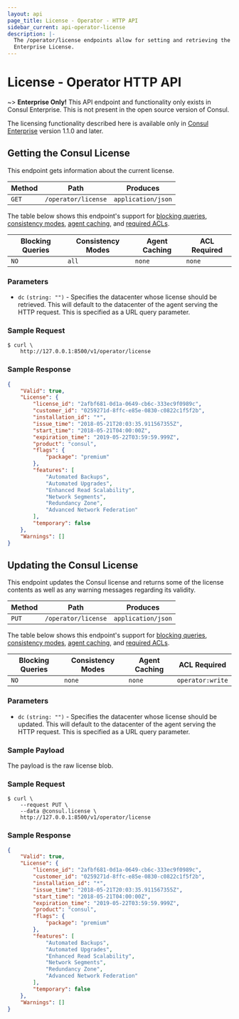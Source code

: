 ```yaml
---
layout: api
page_title: License - Operator - HTTP API
sidebar_current: api-operator-license
description: |-
  The /operator/license endpoints allow for setting and retrieving the Consul
  Enterprise License.
---
```


# License - Operator HTTP API

~> **Enterprise Only!** This API endpoint and functionality only exists in
Consul Enterprise. This is not present in the open source version of Consul.

The licensing functionality described here is available only in
[Consul Enterprise](https://www.hashicorp.com/products/consul/) version 1.1.0 and later.

## Getting the Consul License

This endpoint gets information about the current license.

| Method | Path                         | Produces                   |
| ------ | ---------------------------- | -------------------------- |
| `GET` | `/operator/license`           | `application/json`         |

The table below shows this endpoint's support for
[blocking queries](/api/index.html#blocking-queries),
[consistency modes](/api/index.html#consistency-modes),
[agent caching](/api/index.html#agent-caching), and
[required ACLs](/api/index.html#acls).

| Blocking Queries | Consistency Modes | Agent Caching | ACL Required     |
| ---------------- | ----------------- | ------------- | ---------------- |
| `NO`             | `all`             | `none`        | `none`           |

### Parameters

- `dc` `(string: "")` - Specifies the datacenter whose license should be retrieved.
  This will default to the datacenter of the agent serving the HTTP request.
  This is specified as a URL query parameter.

### Sample Request

```text
$ curl \
    http://127.0.0.1:8500/v1/operator/license
```

### Sample Response

```json
{
    "Valid": true,
    "License": {
        "license_id": "2afbf681-0d1a-0649-cb6c-333ec9f0989c",
        "customer_id": "0259271d-8ffc-e85e-0830-c0822c1f5f2b",
        "installation_id": "*",
        "issue_time": "2018-05-21T20:03:35.911567355Z",
        "start_time": "2018-05-21T04:00:00Z",
        "expiration_time": "2019-05-22T03:59:59.999Z",
        "product": "consul",
        "flags": {
            "package": "premium"
        },
        "features": [
            "Automated Backups",
            "Automated Upgrades",
            "Enhanced Read Scalability",
            "Network Segments",
            "Redundancy Zone",
            "Advanced Network Federation"
        ],
        "temporary": false
    },
    "Warnings": []
}
```

## Updating the Consul License

This endpoint updates the Consul license and returns some of the
license contents as well as any warning messages regarding its validity.

| Method | Path                         | Produces                   |
| ------ | ---------------------------- | -------------------------- |
| `PUT` | `/operator/license`           | `application/json`         |

The table below shows this endpoint's support for
[blocking queries](/api/index.html#blocking-queries),
[consistency modes](/api/index.html#consistency-modes),
[agent caching](/api/index.html#agent-caching), and
[required ACLs](/api/index.html#acls).

| Blocking Queries | Consistency Modes | Agent Caching | ACL Required     |
| ---------------- | ----------------- | ------------- | ---------------- |
| `NO`             | `none`            | `none`        | `operator:write` |

### Parameters

- `dc` `(string: "")` - Specifies the datacenter whose license should be updated.
  This will default to the datacenter of the agent serving the HTTP request.
  This is specified as a URL query parameter.

### Sample Payload

The payload is the raw license blob.

### Sample Request

```text
$ curl \
    --request PUT \
    --data @consul.license \
    http://127.0.0.1:8500/v1/operator/license
```

### Sample Response

```json
{
    "Valid": true,
    "License": {
        "license_id": "2afbf681-0d1a-0649-cb6c-333ec9f0989c",
        "customer_id": "0259271d-8ffc-e85e-0830-c0822c1f5f2b",
        "installation_id": "*",
        "issue_time": "2018-05-21T20:03:35.911567355Z",
        "start_time": "2018-05-21T04:00:00Z",
        "expiration_time": "2019-05-22T03:59:59.999Z",
        "product": "consul",
        "flags": {
            "package": "premium"
        },
        "features": [
            "Automated Backups",
            "Automated Upgrades",
            "Enhanced Read Scalability",
            "Network Segments",
            "Redundancy Zone",
            "Advanced Network Federation"
        ],
        "temporary": false
    },
    "Warnings": []
}
```
